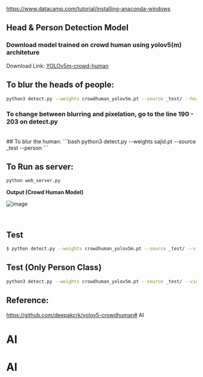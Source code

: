 https://www.datacamp.com/tutorial/installing-anaconda-windows

##  Head & Person Detection Model 

### Download model trained on crowd human using yolov5(m) architeture
Download Link:  [YOLOv5m-crowd-human](https://drive.google.com/file/d/1gglIwqxaH2iTvy6lZlXuAcMpd_U0GCUb/view?usp=sharing)

## To blur the heads of people:

```bash
python3 detect.py --weights crowdhuman_yolov5m.pt --source _test/ --heads
```

### To change between blurring and pixelation, go to the line 190 - 203 on detect.py

<br/>
## To blur the human:
```bash
python3 detect.py --weights sajid.pt  --source _test --person
```

## To Run as server:
```bash
python web_server.py
```
**Output (Crowd Human Model)**

![image](output.png)

<br/>



## Test

```bash
$ python detect.py --weights crowdhuman_yolov5m.pt --source _test/ --view-img

```
  
  
## Test (Only Person Class)

```bash
python3 detect.py --weights crowdhuman_yolov5m.pt --source _test/ --view-img  --person
```

## Reference:
https://github.com/deepakcrk/yolov5-crowdhuman# AI
# AI
# AI
